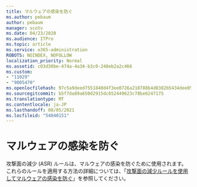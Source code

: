 ```yaml
---
title: マルウェアの感染を防ぐ
ms.author: pebaum
author: pebaum
manager: scotv
ms.date: 04/23/2020
ms.audience: ITPro
ms.topic: article
ms.service: o365-administration
ROBOTS: NOINDEX, NOFOLLOW
localization_priority: Normal
ms.assetid: c03d30be-474a-4a34-b3c0-240eb2a2c466
ms.custom:
- "11029"
- "9005470"
ms.openlocfilehash: 97c5a9deed7551840d4f3ee0726a218788b4d8382b5434dee0566b0021d67cc9
ms.sourcegitcommit: b5f7da89a650d2915dc652449623c78be6247175
ms.translationtype: MT
ms.contentlocale: ja-JP
ms.lasthandoff: 08/05/2021
ms.locfileid: "54040151"
---
```

# <a name="prevent-malware-infection"></a>マルウェアの感染を防ぐ

攻撃面の減少 (ASR) ルールは、マルウェアの感染を防ぐために使用されます。 これらのルールを適用する方法の詳細については、「[攻撃面の減少ルールを使用してマルウェアの感染を防ぐ](https://docs.microsoft.com/microsoft-365/security/defender-endpoint/attack-surface-reduction?view=o365-worldwide#attack-surface-reduction-rules)」を参照してください。